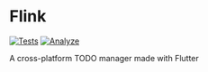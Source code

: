 # Flink
[![Tests](https://github.com/jksevend/flink/actions/workflows/tests.yaml/badge.svg)](https://github.com/jksevend/flink/actions/workflows/tests.yaml)
[![Analyze](https://github.com/jksevend/flink/actions/workflows/analyze.yaml/badge.svg)](https://github.com/jksevend/flink/actions/workflows/analyze.yaml)

A cross-platform TODO manager made with Flutter